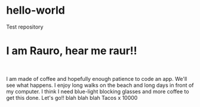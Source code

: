 # hello-world
Test repository

<h1>I am Rauro, hear me raur!!</h1>
<br><p>
I am made of coffee and hopefully enough patience to code an app. 
We'll see what happens. 
I enjoy long walks on the beach and long days in front of my computer. 
I think I need blue-light blocking glasses and more coffee to get this done. 
Let's go!!
blah blah blah
Tacos x 10000</p>

